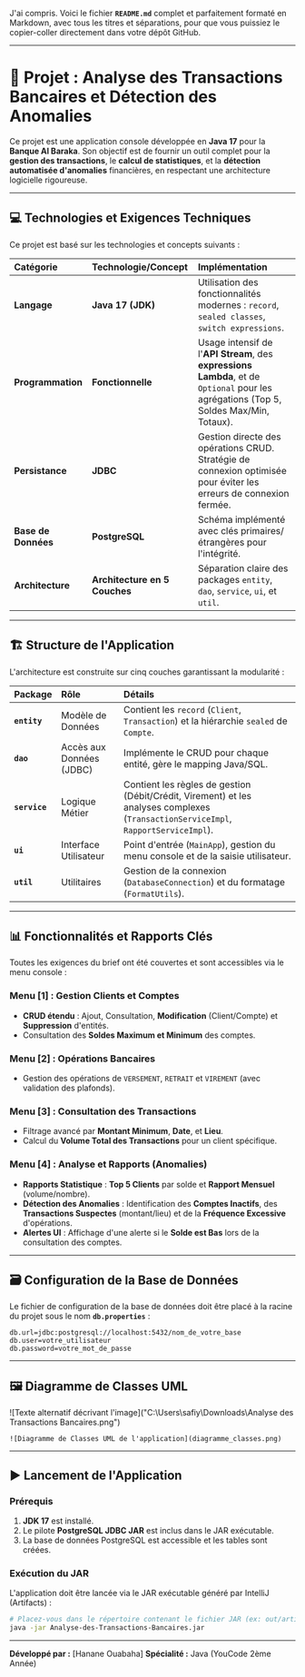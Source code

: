 J'ai compris. Voici le fichier **`README.md`** complet et parfaitement formaté en Markdown, avec tous les titres et séparations, pour que vous puissiez le copier-coller directement dans votre dépôt GitHub.

-----

# 🚀 Projet : Analyse des Transactions Bancaires et Détection des Anomalies

Ce projet est une application console développée en **Java 17** pour la **Banque Al Baraka**. Son objectif est de fournir un outil complet pour la **gestion des transactions**, le **calcul de statistiques**, et la **détection automatisée d'anomalies** financières, en respectant une architecture logicielle rigoureuse.

-----

## 💻 Technologies et Exigences Techniques

Ce projet est basé sur les technologies et concepts suivants :

| Catégorie | Technologie/Concept | Implémentation |
| :--- | :--- | :--- |
| **Langage** | **Java 17 (JDK)** | Utilisation des fonctionnalités modernes : `record`, `sealed classes`, `switch expressions`. |
| **Programmation** | **Fonctionnelle** | Usage intensif de l'**API Stream**, des **expressions Lambda**, et de `Optional` pour les agrégations (Top 5, Soldes Max/Min, Totaux). |
| **Persistance** | **JDBC** | Gestion directe des opérations CRUD. Stratégie de connexion optimisée pour éviter les erreurs de connexion fermée. |
| **Base de Données** | **PostgreSQL** | Schéma implémenté avec clés primaires/étrangères pour l'intégrité. |
| **Architecture** | **Architecture en 5 Couches** | Séparation claire des packages `entity`, `dao`, `service`, `ui`, et `util`. |

-----

## 🏗️ Structure de l'Application

L'architecture est construite sur cinq couches garantissant la modularité :

| Package | Rôle | Détails |
| :--- | :--- | :--- |
| **`entity`** | Modèle de Données | Contient les `record` (`Client`, `Transaction`) et la hiérarchie `sealed` de `Compte`. |
| **`dao`** | Accès aux Données (JDBC) | Implémente le CRUD pour chaque entité, gère le mapping Java/SQL. |
| **`service`** | Logique Métier | Contient les règles de gestion (Débit/Crédit, Virement) et les analyses complexes (`TransactionServiceImpl`, `RapportServiceImpl`). |
| **`ui`** | Interface Utilisateur | Point d'entrée (`MainApp`), gestion du menu console et de la saisie utilisateur. |
| **`util`** | Utilitaires | Gestion de la connexion (`DatabaseConnection`) et du formatage (`FormatUtils`). |

-----

## 📊 Fonctionnalités et Rapports Clés

Toutes les exigences du brief ont été couvertes et sont accessibles via le menu console :

### Menu [1] : Gestion Clients et Comptes

* **CRUD étendu** : Ajout, Consultation, **Modification** (Client/Compte) et **Suppression** d'entités.
* Consultation des **Soldes Maximum et Minimum** des comptes.

### Menu [2] : Opérations Bancaires

* Gestion des opérations de `VERSEMENT`, `RETRAIT` et `VIREMENT` (avec validation des plafonds).

### Menu [3] : Consultation des Transactions

* Filtrage avancé par **Montant Minimum**, **Date**, et **Lieu**.
* Calcul du **Volume Total des Transactions** pour un client spécifique.

### Menu [4] : Analyse et Rapports (Anomalies)

* **Rapports Statistique** : **Top 5 Clients** par solde et **Rapport Mensuel** (volume/nombre).
* **Détection des Anomalies** : Identification des **Comptes Inactifs**, des **Transactions Suspectes** (montant/lieu) et de la **Fréquence Excessive** d'opérations.
* **Alertes UI** : Affichage d'une alerte si le **Solde est Bas** lors de la consultation des comptes.

-----

## 🗃️ Configuration de la Base de Données

Le fichier de configuration de la base de données doit être placé à la racine du projet sous le nom **`db.properties`** :

```properties
db.url=jdbc:postgresql://localhost:5432/nom_de_votre_base
db.user=votre_utilisateur
db.password=votre_mot_de_passe
```

-----

## 🖼️ Diagramme de Classes UML

![Texte alternatif décrivant l'image]("C:\Users\safiy\Downloads\Analyse des Transactions Bancaires.png")

`![Diagramme de Classes UML de l'application](diagramme_classes.png)`

-----

## ▶️ Lancement de l'Application

### Prérequis

1.  **JDK 17** est installé.
2.  Le pilote **PostgreSQL JDBC JAR** est inclus dans le JAR exécutable.
3.  La base de données PostgreSQL est accessible et les tables sont créées.

### Exécution du JAR

L'application doit être lancée via le JAR exécutable généré par IntelliJ (Artifacts) :

```bash
# Placez-vous dans le répertoire contenant le fichier JAR (ex: out/artifacts/MonApp_jar)
java -jar Analyse-des-Transactions-Bancaires.jar
```

-----

**Développé par :** \[Hanane Ouabaha]
**Spécialité :** Java (YouCode 2ème Année)